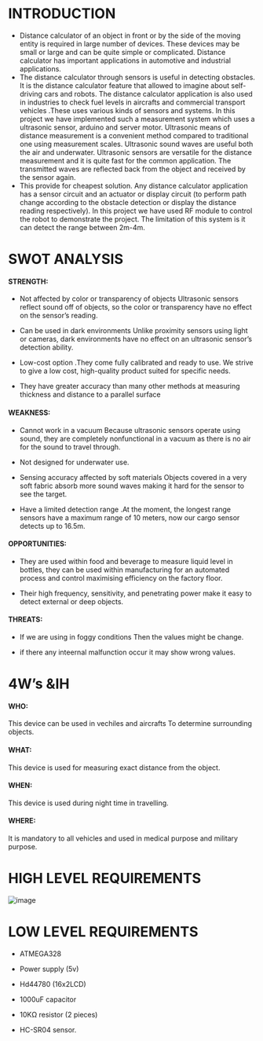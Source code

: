 # INTRODUCTION
* Distance calculator of an object in front or by the side of the moving entity is required in large number of devices. These devices may be small or large and can be quite simple or complicated. Distance calculator has important applications in automotive and industrial applications.
* The distance calculator through sensors is useful in detecting obstacles. It is the distance calculator feature that allowed to imagine about self-driving cars and robots. The distance calculator application is also used in industries to check fuel levels in aircrafts and commercial transport vehicles .These uses various kinds of sensors and systems. In this project we have implemented such a measurement system which uses a ultrasonic sensor, arduino and server motor. Ultrasonic means of distance measurement is a convenient method compared to traditional one using measurement scales. Ultrasonic sound waves are useful both the air and underwater. Ultrasonic sensors are versatile for the distance measurement and it is quite fast for the common application. The transmitted waves are reflected back from the object and received by the sensor again.
* This provide for cheapest solution. Any distance calculator application has a sensor circuit and an actuator or display circuit (to perform path change according to the obstacle detection or display the distance reading respectively). In this project we have used RF module to control the robot to demonstrate the project. The limitation of this system is it can detect the range between 2m-4m. 

# SWOT ANALYSIS

#### STRENGTH:

 * Not affected by color or transparency of objects Ultrasonic sensors reflect sound off of objects, so the color or transparency have no effect on the sensor’s reading.
 
 * Can be used in dark environments Unlike proximity sensors using light or cameras, dark environments have no effect on an ultrasonic sensor’s detection ability.

 * Low-cost option .They come fully calibrated and ready to use. We strive to give a low cost, high-quality product suited for specific needs.

 * They have greater accuracy than many other methods at measuring thickness and distance to a parallel surface
 
 #### WEAKNESS:
  * Cannot work in a vacuum Because ultrasonic sensors operate using sound, they are completely nonfunctional in a vacuum as there is no air for the sound to travel through.
  
  * Not designed for underwater use.
  
  * Sensing accuracy affected by soft materials Objects covered in a very soft fabric absorb more sound waves making it hard for the sensor to see the target.
  
  * Have a limited detection range .At the moment, the longest range sensors have a maximum range of 10 meters, now our cargo sensor detects up to 16.5m.

#### OPPORTUNITIES:

 * They are used within food and beverage to measure liquid level in bottles, they can be used within manufacturing for an automated process and control maximising efficiency on the factory floor.
 
 * Their high frequency, sensitivity, and penetrating power make it easy to detect external or deep objects.
 
 #### THREATS:
 * If we are using in foggy conditions Then the values might be change.
 
 * if there any inteernal malfunction occur it may show wrong values.
 
 
 # 4W’s &IH
 
 #### WHO:
 This device can be used in vechiles and aircrafts To determine surrounding objects.
 
 #### WHAT:
 This device is used for measuring exact distance from the object.
 
 #### WHEN:
 This device is used during night time in travelling.
 
 #### WHERE:
 It is mandatory to all vehicles and used in medical purpose and military purpose.

# HIGH LEVEL REQUIREMENTS
 ![image](https://user-images.githubusercontent.com/80596756/164877751-3c319402-519f-4633-9026-8aada8c72aaa.png)

 
# LOW LEVEL REQUIREMENTS
* ATMEGA328
 
* Power supply (5v)

* Hd44780 (16x2LCD) 

* 1000uF capacitor

* 10KΩ resistor (2 pieces) 

* HC-SR04 sensor.

